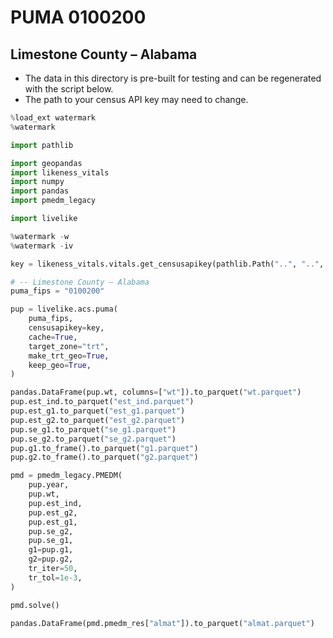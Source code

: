 # PUMA 0100200

## Limestone County – Alabama

* The data in this directory is pre-built for testing and can be regenerated with the script below.
* The path to your census API key may need to change.

```python
%load_ext watermark
%watermark

import pathlib

import geopandas
import likeness_vitals
import numpy
import pandas
import pmedm_legacy

import livelike

%watermark -w
%watermark -iv

key = likeness_vitals.vitals.get_censusapikey(pathlib.Path("..", "..", "livelike", ""))

# -- Limestone County – Alabama
puma_fips = "0100200"

pup = livelike.acs.puma(
    puma_fips,
    censusapikey=key,
    cache=True,
    target_zone="trt",
    make_trt_geo=True,
    keep_geo=True,
)

pandas.DataFrame(pup.wt, columns=["wt"]).to_parquet("wt.parquet")
pup.est_ind.to_parquet("est_ind.parquet")
pup.est_g1.to_parquet("est_g1.parquet")
pup.est_g2.to_parquet("est_g2.parquet")
pup.se_g1.to_parquet("se_g1.parquet")
pup.se_g2.to_parquet("se_g2.parquet")
pup.g1.to_frame().to_parquet("g1.parquet")
pup.g2.to_frame().to_parquet("g2.parquet")

pmd = pmedm_legacy.PMEDM(
    pup.year,
    pup.wt,
    pup.est_ind,
    pup.est_g2,
    pup.est_g1,
    pup.se_g2,
    pup.se_g1,
    g1=pup.g1,
    g2=pup.g2,
    tr_iter=50,
    tr_tol=1e-3,
)

pmd.solve()

pandas.DataFrame(pmd.pmedm_res["almat"]).to_parquet("almat.parquet")
```

